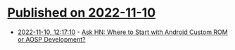 # [Published on 2022-11-10](index.md)

* [2022-11-10, 12:17:10](https://news.ycombinator.com/item?id=33545345) - [Ask HN: Where to Start with Android Custom ROM or AOSP Development?](https://news.ycombinator.com/item?id=33545345)
